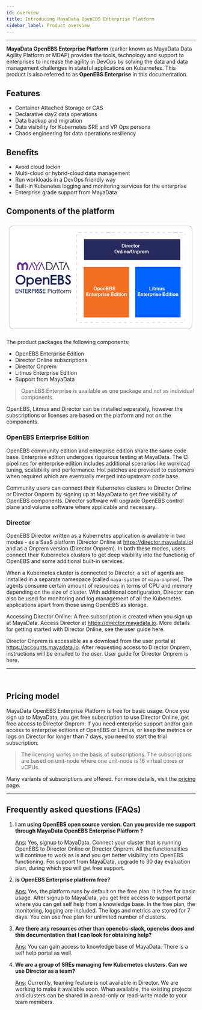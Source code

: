```yaml
---
id: overview
title: Introducing MayaData OpenEBS Enterprise Platform
sidebar_label: Product overview
---
```


------

**MayaData OpenEBS Enterprise Platform** (earlier known as MayaData Data Agility Platform or MDAP) provides the tools, technology and support to enterprises to increase the agility in DevOps by solving the data and data management challenges in stateful applications on Kubernetes. This product is also referred to as **OpenEBS Enterprise** in this documentation.







## Features 

- Container Attached Storage or CAS
- Declarative day2 data operations
- Data backup and migration
- Data visibility for Kubernetes SRE and VP Ops persona
- Chaos engineering for data operations resiliency



## Benefits

- Avoid cloud lockin
- Multi-cloud or hybrid-cloud data management
- Run workloads in a DevOps friendly way
- Built-in Kubenetes logging and monitoring services for the enterprise
- Enterprise grade support from MayaData

## Components of the platform

<img src="/docs/assets/product/moep-01.png" alt="Components of MayaData OpenEBS Enterprise Platform" style="width:600px;">

The product packages the following components:

- OpenEBS Enterprise Edition
- Director Online subscriptions
- Director Onprem
- Litmus Enterprise Edition
- Support from MayaData



> OpenEBS Enterprise is available as one package and not as individual components.

OpenEBS, Litmus and Director can be installed separately, however the subscriptions or licenses are based on the platform and not on the components. 



### OpenEBS Enterprise Edition

OpenEBS community edition and enterprise edition share the same code base. Enterprise edition undergoes rigourous testing at MayaData. The CI pipelines for enterprise edition includes additional scenarios like workload tuning, scalability and performance. Hot patches are provided to customers when required which are eventually merged into upstream code base.



Community users can connect their Kubernetes clusters to Director Online or Director Onprem by signing up at MayaData to get free visibility of OpenEBS components. Director software will upgrade OpenEBS control plane and volume software where applicable and necessary.

### Director

OpenEBS Director written as a Kubernetes application is available in two modes - as a SaaS platform (Director Online at https://director.mayadata.io) and as a Onprem version (Director Onprem). In both these modes, users connect their Kubernetes clusters to get deep visibility into the functionig of OpenEBS and some additional built-in services. 

When a Kubernetes cluster is connected to Director, a set of agents are installed in a separate namespace (called `maya-system` or `maya-onprem`). The agents consume certain amount of resources in terms of CPU and memory depending on the size of cluster. With additional configuration, Director can also be used for monitoring and log management of all the Kubernetes applications apart from those using OpenEBS as storage. 

Accessing Director Online: A free subscription is created when you sign up at MayaData. Access Director at https://director.mayadata.io. More details for getting started with Director Online, see the user guide here.

Director Onprem is accessible as a download from the user portal at https://accounts.mayadata.io. After requesting access to Director Onprem, instructions will be emailed to the user. User guide for Director Onprem is here.



<hr>​

## Pricing model 

MayaData OpenEBS Enterprise Platform is free for basic usage. Once you sign up to MayaData, you get free subscription to use Director Online, get free access to Director Onprem. If you need enterprise support and/or gain access to enterprise editions of OpenEBS or Litmus, or keep the metrics or logs on Director for longer than 7 days, you need to start the trial subscription. 

> The licensing works on the basis of subscriptions. The subscriptions are based on unit-node where one unit-node is 16 virtual cores or vCPUs.

Many variants of subscriptions are offered. For more details, visit the [pricing](<https://mayadata.io/get-pricing>) page. 

<hr>

## Frequently asked questions (FAQs)

1. **I am using OpenEBS open source version. Can you provide me support through MayaData OpenEBS Enterprise Platform ?** 

   <u>Ans:</u> Yes, signup to MayaData. Connect your cluster that is running OpenEBS to Director Online or Director Onprem. All the functionalities will continue to work as is and you get better visibility into OpenEBS functioning. For support from MayaData, upgrade to 30 day evaluation plan, during which you will get free support. 

2. **Is OpenEBS Enterprise platform free?**

   <u>Ans:</u> Yes, the platform runs by default on the free plan. It is free for basic usage. After signup to MayaData, you get free access to support portal where you can get self help from a knowledge base. In the free plan, the monitoring, logging are included. The logs and metrics are stored for 7 days. You can use free plan for unlimited number of clusters.

3. **Are there any resources other than openebs-slack, openebs docs and this documentation that I can look for obtaining help?**

   <u>Ans:</u> You can gain access to knowledge base of MayaData. There is a self help portal as well. 

4. **We are a group of SREs managing few Kubernetes clusters. Can we use Director as a team?** 

   <u>Ans:</u> Currently, teaming feature is not available in Director. We are working to make it available soon. When available, the existing projects and clusters can be shared in a read-only or read-write mode to your team members.



